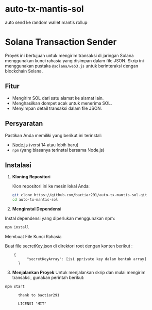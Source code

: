 # auto-tx-mantis-sol
auto send ke random wallet mantis rollup 
# Solana Transaction Sender

Proyek ini bertujuan untuk mengirim transaksi di jaringan Solana menggunakan kunci rahasia yang disimpan dalam file JSON. Skrip ini menggunakan pustaka `@solana/web3.js` untuk berinteraksi dengan blockchain Solana.

## Fitur
- Mengirim SOL dari satu alamat ke alamat lain.
- Menghasilkan dompet acak untuk menerima SOL.
- Menyimpan detail transaksi dalam file JSON.

## Persyaratan

Pastikan Anda memiliki yang berikut ini terinstal:
- [Node.js](https://nodejs.org/) (versi 14 atau lebih baru)
- `npm` (yang biasanya terinstal bersama Node.js)

## Instalasi

1. **Kloning Repositori**

   Klon repositori ini ke mesin lokal Anda:

   ```bash
   git clone https://github.com/bactiar291/auto-tx-mantis-sol.git
   cd auto-tx-mantis-sol
   ```
2. **Menginstal Dependensi**

Instal dependensi yang diperlukan menggunakan npm:
   ```bash
   npm install
   ```
Membuat File Kunci Rahasia

Buat file secretKey.json di direktori root dengan konten berikut :

        {
              "secretKeyArray": [isi pprivate key dalam bentuk array]
          }
3. **Menjalankan Proyek**
Untuk menjalankan skrip dan mulai mengirim transaksi, gunakan perintah berikut:

 ```bash
npm start          
 ```

          thank to bactiar291

          LICENSI "MIT"





   

